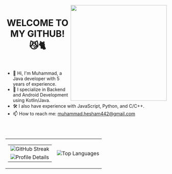 <br>
<img align = "right" width = "300" src = "https://cdn.dribbble.com/users/1603428/screenshots/4158705/mob-dev.gif">
<h1 align="center">WELCOME TO MY GITHUB! 😼🐈</h1>
<br>

<!--
**muhammadzkralla/muhammadzkralla** is a ✨ _special_ ✨ repository because its `README.md` (this file) appears on your GitHub profile.
Here are some ideas to get you started:
-->

- 👋 Hi, I'm Muhammad, a Java developer with 5 years of experience.
- 🌱 I specialize in Backend and Android Development using Kotlin/Java.
- 🛠 I also have experience with JavaScript, Python, and C/C++.
- 📫 How to reach me: muhammad.hesham442@gmail.com


 <br><br>

<table>
  <tr>
    <td>
      <table>
        <tr>
          <td>
            <img src="https://streak-stats.demolab.com/?user=muhammadzkralla&theme=chartreuse-dark" alt="GitHub Streak" />
          </td>
        </tr>
        <tr>
          <td>
            <img src="http://github-profile-summary-cards.vercel.app/api/cards/profile-details?username=muhammadzkralla&theme=tokyonight" alt="Profile Details" />
          </td>
        </tr>
      </table>
    </td>
    <td>
      <img src="https://github-readme-stats.vercel.app/api/top-langs?username=muhammadzkralla&langs_count=15&show_icons=true&locale=en&theme=tokyonight" alt="Top Languages" />
    </td>
  </tr>
</table>
